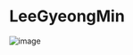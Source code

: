 # LeeGyeongMin
![image](https://user-images.githubusercontent.com/74659491/135766646-bb0a1274-378c-46c0-b0b4-d2c5a26e3446.png)
